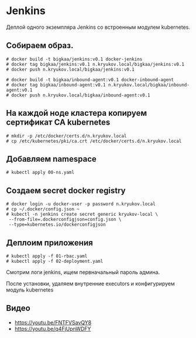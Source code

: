 # Jenkins

Деплой одного экземпляра Jenkins со встроенным модулем
kubernetes.

## Собираем образ.

    # docker build -t bigkaa/jenkins:v0.1 docker-jenkins
    # docker tag bigkaa/jenkins:v0.1 n.kryukov.local/bigkaa/jenkins:v0.1
    # docker push n.kryukov.local/bigkaa/jenkins:v0.1
    
    # docker build -t bigkaa/inbound-agent:v0.1 docker-inbound-agent
    # docker tag bigkaa/inbound-agent:v0.1 n.kryukov.local/bigkaa/inbound-agent:v0.1
    # docker push n.kryukov.local/bigkaa/inbound-agent:v0.1

## На каждой ноде кластера копируем сертификат CA kubernetes

    # mkdir -p /etc/docker/certs.d/n.kryukov.local
    # cp /etc/kubernetes/pki/ca.crt /etc/docker/certs.d/n.kryukov.local

## Добавляем namespace

    # kubectl apply 00-ns.yaml

## Создаем secret docker registry

    # docker login -u docker-user -p password n.kryukov.local
    # cp ~/.docker/config.json ~
    # kubectl -n jenkins create secret generic kryukov-local \
     --from-file=.dockerconfigjson=config.json \
     --type=kubernetes.io/dockerconfigjson

## Деплоим приложения

    # kubectl apply -f 01-rbac.yaml
    # kubectl apply -f 02-deployment.yaml

Смотрим логи jenkins, ищем первначальный пароль админа.

После установки, удаляем внутренние executors и конфигурируем модуль kubernetes

## Видео

* https://youtu.be/FNTFVSavQY8
* https://youtu.be/q4FjUpnWDFY


